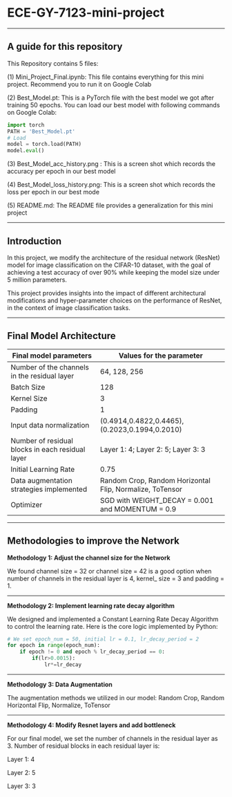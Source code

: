 # ECE-GY-7123-mini-project    

-------------------------------------------------------------------------------------------------------------

## A guide for this repository

This Repository contains 5 files:

(1) Mini_Project_Final.ipynb: This file contains everything for this mini project. Recommend you to run it on Google Colab

(2) Best_Model.pt: This is a PyTorch file with the best model we got after training 50 epochs. You can load our best model with following commands on Google Colab:

```python
import torch
PATH = 'Best_Model.pt'
# Load
model = torch.load(PATH)
model.eval()
```

(3) Best_Model_acc_history.png : This is a screen shot which records the accuracy per epoch in our best model

(4) Best_Model_loss_history.png: This is a screen shot which records the loss per epoch in our best mode

(5) README.md: The README file provides a generalization for this mini project

---------------------------------------------------------------------------------------------------

## **Introduction**

In this project, we modify the architecture of the residual network (ResNet) model for image classification on the CIFAR-10 dataset, with the goal of achieving a test accuracy of over 90% while keeping the model size under 5 million parameters. 

This project provides insights into the impact of different architectural modifications and hyper-parameter choices on the performance of ResNet, in the context of image classification tasks.

-------------------------------------------------------------------------

## Final Model Architecture

| Final model parameters                           | Values for the parameter                                 |
| ------------------------------------------------ | -------------------------------------------------------- |
| Number of the channels in the residual layer     | 64, 128, 256                                             |
| Batch Size                                       | 128                                                      |
| Kernel Size                                      | 3                                                        |
| Padding                                          | 1                                                        |
| Input data normalization                         | (0.4914,0.4822,0.4465), (0.2023,0.1994,0.2010)           |
| Number of residual blocks in each residual layer | Layer 1: 4;   Layer 2: 5;   Layer 3: 3                   |
| Initial Learning Rate                            | 0.75                                                     |
| Data augmentation strategies implemented         | Random Crop, Random Horizontal Flip, Normalize, ToTensor |
| Optimizer                                        | SGD with WEIGHT_DECAY = 0.001 and MOMENTUM = 0.9         |



------------------------------------------------------------------------

## **Methodologies to improve the Network**

**Methodology 1: Adjust the channel size for the Network** 

We found channel size = 32 or channel size = 42 is a good option when number of channels in the residual layer is 4, kernel_ size = 3 and padding = 1.

---------------------------------------------------------------------

**Methodology 2: Implement learning rate decay algorithm**

We designed and implemented a Constant Learning Rate Decay Algorithm to control the learning rate. Here is the core logic implemented by Python:

```python
# We set epoch_num = 50, initial lr = 0.1, lr_decay_period = 2
for epoch in range(epoch_num):
    if epoch != 0 and epoch % lr_decay_period == 0:
        if(lr>0.0015):
            lr*=lr_decay
```



---------------------------------------------------------------------

**Methodology  3: Data Augmentation**

The augmentation methods we utilized in our model: Random Crop, Random Horizontal Flip, Normalize, ToTensor


---------------------------------------------------------------------

**Methodology 4: Modify Resnet layers and add bottleneck**

For our final model, we set the number of channels in the residual layer as 3. Number of residual blocks in each residual layer is: 

Layer 1: 4

Layer 2: 5

Layer 3: 3













